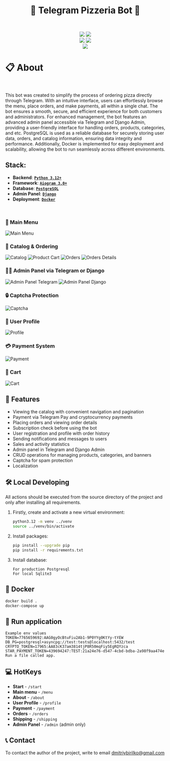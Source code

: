 <h1 align="center"> 🍕 Telegram Pizzeria Bot 🍕 </h1>

</br>
<p align="center">
  <img src="https://img.shields.io/badge/Python-3.12+-blue?style=for-the-badge&logo=python&logoColor=white">
  <img src="https://img.shields.io/badge/Aiogram-3.0+-red?style=for-the-badge&logo=telegram&logoColor=white">
  </br>
  <img src="https://img.shields.io/badge/PostgreSQL-13+-blue?style=for-the-badge&logo=postgresql&logoColor=white">
  <img src="https://img.shields.io/badge/Docker-Ready-blue?style=for-the-badge&logo=docker&logoColor=white">
  </br>
  <img src="https://img.shields.io/badge/License-MIT-yellow?style=for-the-badge">
  </br>
</p>

<h1 align="left"> 📋 About</h1> 

</br>

This bot was created to simplify the process of ordering pizza directly through Telegram. With an intuitive interface, users can effortlessly browse the menu, place orders, and make payments, all within a single chat. The bot ensures a smooth, secure, and efficient experience for both customers and administrators. For enhanced management, the bot features an advanced admin panel accessible via Telegram and Django Admin, providing a user-friendly interface for handling orders, products, categories, and etc. PostgreSQL is used as a reliable database for securely storing user data, orders, and catalog information, ensuring data integrity and performance. Additionally, Docker is implemented for easy deployment and scalability, allowing the bot to run seamlessly across different environments.

## Stack:

 - **Backend**: [**`Python 3.12+`**](https://python.org/)
 - **Framework**: [**`Aiogram 3.0+`**](https://docs.aiogram.dev/)
 - **Database**: [**`PostgreSQL`**](https://postgresql.org/)
 - **Admin Panel**: [**`Django`**](https://djangoproject.com/)
 - **Deployment**: [**`Docker`**](https://docker.com/)

</br>

### 📱 Main Menu
![Main Menu](demonstration/1.png)

### 🛒 Catalog & Ordering  
![Catalog](demonstration/3.png)
![Product Cart](demonstration/5.png)
![Orders](demonstration/8.png)
![Orders Details](demonstration/9.png)

### 👨‍💼 Admin Panel via Telegram or Django
![Admin Panel Telegram](demonstration/10.png)
![Admin Panel Django](demonstration/11.png)

### 🔒 Captcha Protection
![Captcha](demonstration/2.png)

### 👤 User Profile
![Profile](demonstration/4.png)

### 💳 Payment System
![Payment](demonstration/7.png)

### 🛒 Cart
![Cart](demonstration/6.png)


## 🚀 Features
* Viewing the catalog with convenient navigation and pagination
* Payment via Telegram Pay and cryptocurrency payments
* Placing orders and viewing order details
* Subscription check before using the bot
* User registration and profile with order history
* Sending notifications and messages to users
* Sales and activity statistics
* Admin panel in Telegram and Django Admin
* CRUD operations for managing products, categories, and banners
* Captcha for spam protection
* Localization


## 🛠️ Local Developing
All actions should be executed from the source directory of the project and only after installing all requirements.

1. Firstly, create and activate a new virtual environment:
   ```bash
   python3.12 -m venv ../venv
   source ../venv/bin/activate
   ```
   
2. Install packages:
   ```bash
   pip install --upgrade pip
   pip install -r requirements.txt
   ```
   
3. Install database:
   ```
   For production Postgresql
   For local Sqlite3
   ```

## 🐳 Docker 
   ```bash
   docker build .
   docker-compose up
   ```
   
## 🚀 Run application
```
Example env values
TOKEN=7765659692:AAG0gyOcBtuFiu2Ab1-9P0YYg0KtYy-tYEW
DB_PG=postgresql+asyncpg://test:tests@localhost:5432/test
CRYPTO_TOKEN=17965:AA83cK37am3814tjP8R50mqFiy5EgRQYzca
STAR_PAYMENT_TOKEN=439694247:TEST:21a24e76-d547-4cbd-bdba-2a98f9aa474e
Run a file called app.
```

## 💻 HotKeys
* **Start** - `/start`
* **Main menu** - `/menu`
* **About** - `/about`
* **User Profile** - `/profile`
* **Payment** - `/payment`
* **Orders** - `/orders`
* **Shipping** - `/shipping`
* **Admin Panel** - `/admin` (admin only)

## 📞 Contact 
To contact the author of the project, write to email dmitriybirilko@gmail.com
